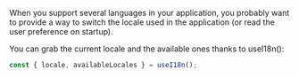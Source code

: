 When you support several languages in your application, you probably want to provide a way to
switch the locale used in the application (or read the user preference on startup).

You can grab the current locale and the available ones thanks to useI18n():

```js
const { locale, availableLocales } = useI18n();
```

